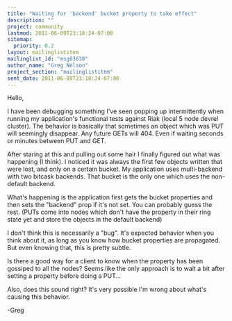 ```yaml
---
title: "Waiting for 'backend' bucket property to take effect"
description: ""
project: community
lastmod: 2011-06-09T23:18:24-07:00
sitemap:
  priority: 0.2
layout: mailinglistitem
mailinglist_id: "msg03638"
author_name: "Greg Nelson"
project_section: "mailinglistitem"
sent_date: 2011-06-09T23:18:24-07:00
---
```



Hello,

I have been debugging something I've seen popping up intermittently when 
running my application's functional tests against Riak (local 5 node devrel 
cluster). The behavior is basically that sometimes an object which was PUT will 
seemingly disappear. Any future GETs will 404. Even if waiting seconds or 
minutes between PUT and GET.

After staring at this and pulling out some hair I finally figured out what was 
happening (I think). I noticed it was always the first few objects written that 
were lost, and only on a certain bucket. My application uses multi-backend with 
two bitcask backends. That bucket is the only one which uses the non-default 
backend.

What's happening is the application first gets the bucket properties and then 
sets the "backend" prop if it's not set. You can probably guess the rest. (PUTs 
come into nodes which don't have the property in their ring state yet and store 
the objects in the default backend)

I don't think this is necessarily a "bug". It's expected behavior when you 
think about it, as long as you know how bucket properties are propagated. But 
even knowing that, this is pretty subtle.

Is there a good way for a client to know when the property has been gossiped to 
all the nodes? Seems like the only approach is to wait a bit after setting a 
property before doing a PUT...

Also, does this sound right? It's very possible I'm wrong about what's causing 
this behavior.

-Greg 

